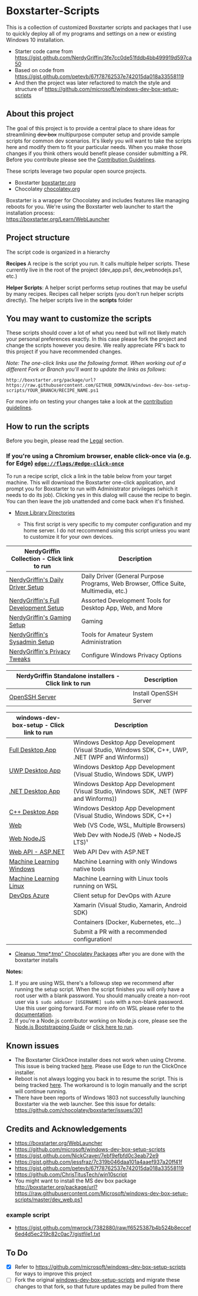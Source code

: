 # Boxstarter-Scripts

This is a collection of customized Boxstarter scripts and packages that I use to quickly deploy all of my programs and settings on a new or existing Windows 10 installation.

- Starter code came from <https://gist.github.com/NerdyGriffin/3fe7cc0de51fddb4bb499919d597ca50>
- Based on code from <https://gist.github.com/petevb/67f78762537e742015da018a33558119>
- And then the project was later refactored to match the style and structure of <https://github.com/microsoft/windows-dev-box-setup-scripts>

## About this project

The goal of this project is to provide a central place to share ideas for streamlining ~~dev box~~ multipurpose computer setup and provide sample scripts for common dev scenarios. It's likely you will want to take the scripts here and modify them to fit your particular needs. When you make those changes if you think others would benefit please consider submitting a PR. Before you contribute please see the [Contribution Guidelines](CONTRIBUTING.md).

These scripts leverage two popular open source projects.

- Boxstarter [boxstarter.org](http://boxstarter.org)
- Chocolatey [chocolatey.org](http://chocolatey.org)

Boxstarter is a wrapper for Chocolatey and includes features like managing reboots for you. We're using the Boxstarter web launcher to start the installation process:<br/>
https://boxstarter.org/Learn/WebLauncher

## Project structure

The script code is organized in a hierarchy

**Recipes**
A recipe is the script you run. It calls multiple helper scripts. These currently live in the root of the project (dev_app.ps1, dev_webnodejs.ps1, etc.)

**Helper Scripts**: A helper script performs setup routines that may be useful by many recipes. Recipes call helper scripts (you don't run helper scripts directly). The helper scripts live in the **scripts** folder

## You may want to customize the scripts

These scripts should cover a lot of what you need but will not likely match your personal preferences exactly. In this case please fork the project and change the scripts however you desire. We really appreciate PR's back to this project if you have recommended changes.

_Note: The one-click links use the following format. When working out of a different Fork or Branch you'll want to update the links as follows:_

`http://boxstarter.org/package/url?https://raw.githubusercontent.com/GITHUB_DOMAIN/windows-dev-box-setup-scripts/YOUR_BRANCH/RECIPE_NAME.ps1 `

For more info on testing your changes take a look at the [contribution guidelines](CONTRIBUTING.md).

## How to run the scripts

Before you begin, please read the [Legal](#Legal) section.

### If you're using a Chromium browser, enable click-once via (e.g. for Edge) [`edge://flags/#edge-click-once`](edge://flags/#edge-click-once)

To run a recipe script, click a link in the table below from your target machine. This will download the Boxstarter one-click application, and prompt you for Boxstarter to run with Administrator privileges (which it needs to do its job). Clicking yes in this dialog will cause the recipe to begin. You can then leave the job unattended and come back when it's finished.

- [Move Library Directories](http://boxstarter.org/package/url?https://raw.githubusercontent.com/NerdyGriffin/Boxstarter-Scripts/main/move-library-directories.ps1)

  - This first script is very specific to my computer configuration and my home server. I do not reccommend using this script unless you want to customize it for your own devices.

| **NerdyGriffin Collection** - Click link to run                                                                                                                                      | Description                                                                          |
| ------------------------------------------------------------------------------------------------------------------------------------------------------------------------------------ | ------------------------------------------------------------------------------------ |
| <a href='http://boxstarter.org/package/url?https://raw.githubusercontent.com/NerdyGriffin/Boxstarter-Scripts/main/daily_driver.ps1'>NerdyGriffin's Daily Driver Setup</a>            | Daily Driver (General Purpose Programs, Web Browser, Office Suite, Multimedia, etc.) |
| <a href='http://boxstarter.org/package/url?https://raw.githubusercontent.com/NerdyGriffin/Boxstarter-Scripts/main/dev_full_collection.ps1'>NerdyGriffin's Full Development Setup</a> | Assorted Development Tools for Desktop App, Web, and More                            |
| <a href='http://boxstarter.org/package/nr/url?https://raw.githubusercontent.com/NerdyGriffin/Boxstarter-Scripts/main/gaming.ps1'>NerdyGriffin's Gaming Setup</a>                     | Gaming                                                                               |
| <a href='http://boxstarter.org/package/url?https://raw.githubusercontent.com/NerdyGriffin/Boxstarter-Scripts/main/sysadmin.ps1'>NerdyGriffin's Sysadmin Setup</a>                    | Tools for Amateur System Administration                                              |
| <a href='https://boxstarter.org/package/url?https://raw.githubusercontent.com/NerdyGriffin/Boxstarter-Scripts/main/privacy.ps1'>NerdyGriffin's Privacy Tweaks</a>                    | Configure Windows Privacy Options                                                    |

| **NerdyGriffin Standalone installers** - Click link to run                                                                                        | Description            |
| ------------------------------------------------------------------------------------------------------------------------------------------------- | ---------------------- |
| <a href='http://boxstarter.org/package/url?https://raw.githubusercontent.com/NerdyGriffin/Boxstarter-Scripts/main/openssh.ps1'>OpenSSH Server</a> | Install OpenSSH Server |

| **windows-dev-box-setup** - Click link to run                                                                                                                                  | Description                                                                                     |
| ------------------------------------------------------------------------------------------------------------------------------------------------------------------------------ | ----------------------------------------------------------------------------------------------- |
| <a href='http://boxstarter.org/package/url?https://raw.githubusercontent.com/Microsoft/windows-dev-box-setup-scripts/master/dev_app.ps1'>Full Desktop App</a>                  | Windows Desktop App Development (Visual Studio, Windows SDK, C++, UWP, .NET (WPF and Winforms)) |
| <a href='http://boxstarter.org/package/url?https://raw.githubusercontent.com/Microsoft/windows-dev-box-setup-scripts/master/dev_app_desktop_uwp.ps1'>UWP Desktop App</a>       | Windows Desktop App Development (Visual Studio, Windows SDK, UWP)                               |
| <a href='http://boxstarter.org/package/url?https://raw.githubusercontent.com/Microsoft/windows-dev-box-setup-scripts/master/dev_app_desktop_.NET.ps1'>.NET Desktop App</a>     | Windows Desktop App Development (Visual Studio, Windows SDK, .NET (WPF and Winforms))           |
| <a href='http://boxstarter.org/package/url?https://raw.githubusercontent.com/Microsoft/windows-dev-box-setup-scripts/master/dev_app_desktop_cplusplus.ps1'>C++ Desktop App</a> | Windows Desktop App Development (Visual Studio, Windows SDK, C++)                               |
| <a href='http://boxstarter.org/package/url?https://raw.githubusercontent.com/Microsoft/windows-dev-box-setup-scripts/master/dev_web.ps1'>Web</a>                               | Web (VS Code, WSL, Multiple Browsers)                                                           |
| <a href='http://boxstarter.org/package/url?https://raw.githubusercontent.com/Microsoft/windows-dev-box-setup-scripts/master/dev_web_nodejs.ps1'>Web NodeJS</a>                 | Web Dev with NodeJS (Web + NodeJS LTS)¹                                                         |
| <a href='http://boxstarter.org/package/url?https://raw.githubusercontent.com/Microsoft/windows-dev-box-setup-scripts/master/dev_web_api.ps1'>Web API - ASP.NET</a>             | Web API Dev with ASP.NET                                                                        |
| <a href='http://boxstarter.org/package/url?https://raw.githubusercontent.com/Microsoft/windows-dev-box-setup-scripts/master/dev_ml_windows.ps1'>Machine Learning Windows</a>   | Machine Learning with only Windows native tools                                                 |
| <a href='http://boxstarter.org/package/url?https://raw.githubusercontent.com/Microsoft/windows-dev-box-setup-scripts/master/dev_ml_wsl.ps1'>Machine Learning Linux</a>         | Machine Learning with Linux tools running on WSL                                                |
| <a href='http://boxstarter.org/package/url?https://raw.githubusercontent.com/Microsoft/windows-dev-box-setup-scripts/master/devops_azure.ps1'>DevOps Azure</a>                 | Client setup for DevOps with Azure                                                              |
|                                                                                                                                                                                | Xamarin (Visual Studio, Xamarin, Android SDK)                                                   |
|                                                                                                                                                                                | Containers (Docker, Kubernetes, etc...)                                                         |
|                                                                                                                                                                                | Submit a PR with a recommended configuration!                                                   |

- [Cleanup "tmp\*.tmp" Chocolatey Packages](http://boxstarter.org/package/nr/url?https://raw.githubusercontent.com/NerdyGriffin/Boxstarter-Scripts/main/cleanup_chocolatey.ps1) after you are done with the boxstarter installs

**Notes:**

1. If you are using WSL there's a followup step we recommend after running the setup script. When the script finishes you will only have a root user with a blank password. You should manually create a non-root user via `$ sudo adduser [USERNAME] sudo`
   with a non-blank password. Use this user going forward. For more info on WSL please refer to the [documentation](https://docs.microsoft.com/en-us/windows/wsl/about).
2. If you're a Node.js contributor working on Node.js core, please see the [Node.js Bootstrapping Guide](https://github.com/nodejs/node/tree/master/tools/bootstrap) or [click here to run](http://boxstarter.org/package/nr/url?https://raw.githubusercontent.com/nodejs/node/master/tools/bootstrap/windows_boxstarter).

## Known issues

- The Boxstarter ClickOnce installer does not work when using Chrome. This issue is being tracked [here](https://github.com/chocolatey/boxstarter/issues/345). Please use Edge to run the ClickOnce installer.
- Reboot is not always logging you back in to resume the script. This is being tracked [here](https://github.com/chocolatey/boxstarter/issues/318). The workaround is to login manually and the script will continue running.
- There have been reports of Windows 1803 not successfully launching Boxstarter via the web launcher. See this issue for details: https://github.com/chocolatey/boxstarter/issues/301

## Credits and Acknowledgements

- <https://boxstarter.org/WebLauncher>
- <https://github.com/microsoft/windows-dev-box-setup-scripts>
- <https://gist.github.com/NickCraver/7ebf9efbfd0c3eab72e9>
- <https://gist.github.com/jessfraz/7c319b046daa101a4aaef937a20ff41f>
- <https://gist.github.com/petevb/67f78762537e742015da018a33558119>
- <https://github.com/ChrisTitusTech/win10script>
- You might want to install the MS dev box package
  <http://boxstarter.org/package/url?https://raw.githubusercontent.com/Microsoft/windows-dev-box-setup-scripts/master/dev_web.ps1>

### example script

- <https://gist.github.com/mwrock/7382880/raw/f6525387b4b524b8eccef6ed4d5ec219c82c0ac7/gistfile1.txt>

## To Do

- [x] Refer to <https://github.com/microsoft/windows-dev-box-setup-scripts> for ways to improve this project
- [ ] Fork the original [windows-dev-box-setup-scripts](https://github.com/microsoft/windows-dev-box-setup-scripts) and migrate these changes to that fork, so that future updates may be pulled from there

